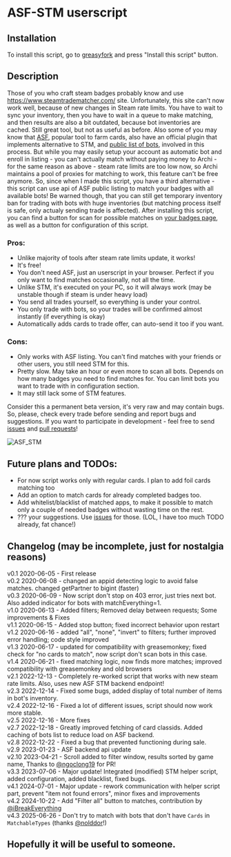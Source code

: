 # ASF-STM userscript

## Installation

To install this script, go to [greasyfork](https://greasyfork.org/en/scripts/404754-asf-stm) and press "Install this script" button.

## Description

Those of you who craft steam badges probably know and use https://www.steamtradematcher.com/ site.
Unfortunately, this site can't now work well, because of new changes in Steam rate limits. You have to wait to sync your inventory, then you have to wait in a queue to make matching, and then results are also a bit outdated, because bot inventories are cached. Still great tool, but not as useful as before.
Also some of you may know that [ASF](https://github.com/JustArchiNET/ArchiSteamFarm/), popular tool to farm cards, also have an official plugin that implements alternative to STM, and [public list of bots](https://asf.justarchi.net/STM), involved in this process. But while you may easily setup your account as automatic bot and enroll in listing - you can't actually match without paying money to Archi - for the same reason as above - steam rate limits are too low now, so Archi maintains a pool of proxies for matching to work, this feature can't be free anymore.
So, since when I made this script, you have a third alternative - this script can use api of ASF public listing to match your badges with all available bots! Be warned though, that you can still get temporary inventory ban for trading with bots with huge inventories (but matching process itself is safe, only actualy sending trade is affected). After installing this script, you can find a button for scan for possible matches on [your badges page](https://steamcommunity.com/my/badges/), as well as a button for configuration of this script.

### Pros:

- Unlike majority of tools after steam rate limits update, it works!
- It's free!
- You don't need ASF, just an userscript in your browser. Perfect if you only want to find matches occasionally, not all the time.
- Unlike STM, it's executed on your PC, so it will always work (may be unstable though if steam is under heavy load)
- You send all trades yourself, so everything is under your control.
- You only trade with bots, so your trades will be confirmed almost instantly (if everything is okay)
- Automatically adds cards to trade offer, can auto-send it too if you want.

### Cons:

- Only works with ASF listing. You can't find matches with your friends or other users, you still need STM for this.
- Pretty slow. May take an hour or even more to scan all bots. Depends on how many badges you need to find matches for. You can limit bots you want to trade with in configuration section.
- It may still lack some of STM features.

Consider this a permanent beta version, it's very raw and may contain bugs. So, please, check every trade before sending and report bugs and suggestions.
If you want to participate in development - feel free to send [issues](https://github.com/Rudokhvist/ASF-STM/issues) and [pull requests](https://github.com/Rudokhvist/ASF-STM/pulls)!

![ASF_STM](https://github.com/user-attachments/assets/25785010-27b2-492b-9c6c-ef80027b884b)

## Future plans and TODOs:

- For now script works only with regular cards. I plan to add foil cards matching too
- Add an option to match cards for already completed badges too.
- Add whitelist/blacklist of matched apps, to make it possible to match only a couple of needed badges without wasting time on the rest.
- ??? your suggestions. Use [issues](https://github.com/Rudokhvist/ASF-STM/issues) for those. (LOL, I have too much TODO already, fat chance!)

## Changelog (may be incomplete, just for nostalgia reasons)

v0.1 2020-06-05 - First release</br>
v0.2 2020-06-08 - changed an appid detecting logic to avoid false matches. changed getPartner to bigint (faster)</br>
v0.3 2020-06-09 - Now script don't stop on 403 error, just tries next bot. Also added indicator for bots with matchEverything=1.</br>
v1.0 2020-06-13 - Added filters; Removed delay between requests; Some improvements & Fixes</br>
v1.1 2020-06-15 - Added stop button; fixed incorrect behavior upon restart</br>
v1.2 2020-06-16 - added "all", "none", "invert" to filters; further improved error handling; code style improved</br>
v1.3 2020-06-17 - updated for compatibility with greasemonkey; fixed check for "no cards to match", now script don't scan bots in this case.</br>
v1.4 2020-06-21 - fixed matching logic, now finds more matches; improved compatibility with greasemonkey and old browsers</br>
v2.1 2022-12-13 - Completely re-worked script that works with new steam rate limits. Also, uses new ASF STM backend endpoint!</br>
v2.3 2022-12-14 - Fixed some bugs, added display of total number of items in bot's inventory.</br>
v2.4 2022-12-16 - Fixed a lot of different issues, script should now work more stable.</br>
v2.5 2022-12-16 - More fixes</br>
v2.7 2022-12-18 - Greatly improved fetching of card classids. Added caching of bots list to reduce load on ASF backend.</br>
v2.8 2022-12-22 - Fixed a bug that prevented functioning during sale.</br>
v2.9 2023-01-23 - ASF backend api update</br>
v2.10 2023-04-21 - Scroll added to filter window, results sorted by game name, Thanks to [@ngoclong19](https://github.com/ngoclong19) for PR!</br>
v3.3 2023-07-06 - Major update! Integrated (modified) STM helper script, added configuration, added blacklist, fixed bugs.</br>
v4.1 2024-07-01 - Major update - rework communication with helper script part, prevent "item not found errors", minor fixes and improvements</br>
v4.2 2024-10-22 - Add "Filter all" button to matches, contribution by [@iBreakEverything](https://github.com/iBreakEverything)</br>
v4.3 2025-06-26 - Don't try to match with bots that don't have `Cards` in `MatchableTypes` (thanks [@nolddor](https://github.com/nolddor)!)

## Hopefully it will be useful to someone.

